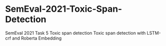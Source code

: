 # SemEval-2021-Toxic-Span-Detection
SemEval 2021 Task 5 Toxic span detection
Toxic span detection with LSTM-crf and Roberta Embedding
